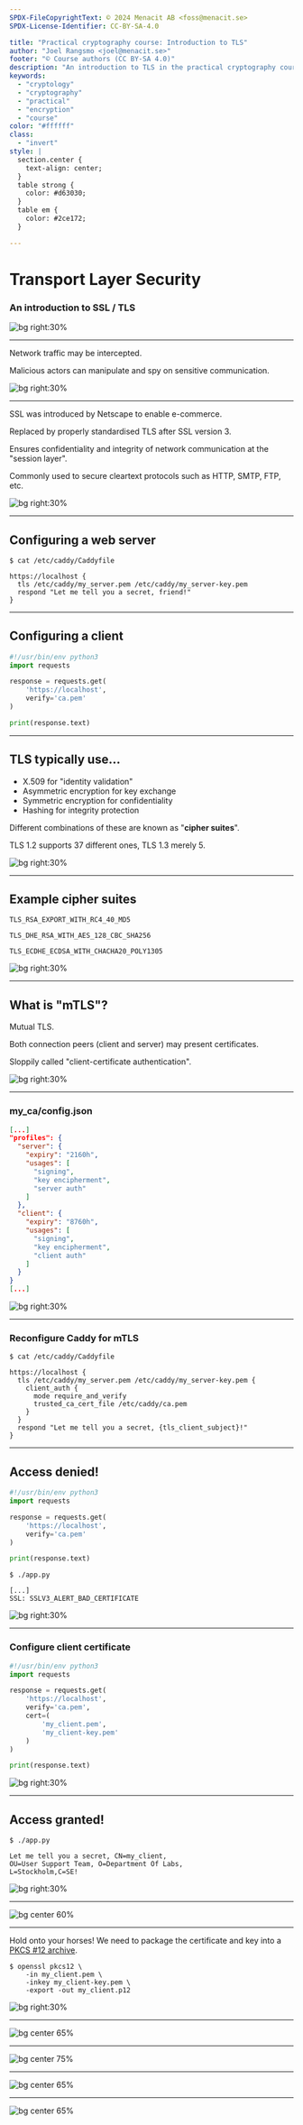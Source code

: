 ```yaml
---
SPDX-FileCopyrightText: © 2024 Menacit AB <foss@menacit.se>
SPDX-License-Identifier: CC-BY-SA-4.0

title: "Practical cryptography course: Introduction to TLS"
author: "Joel Rangsmo <joel@menacit.se>"
footer: "© Course authors (CC BY-SA 4.0)"
description: "An introduction to TLS in the practical cryptography course"
keywords:
  - "cryptology"
  - "cryptography"
  - "practical"
  - "encryption"
  - "course"
color: "#ffffff"
class:
  - "invert"
style: |
  section.center {
    text-align: center;
  }
  table strong {
    color: #d63030;
  }
  table em {
    color: #2ce172;
  }

---
```

<!-- _footer: "%ATTRIBUTION_PREFIX% Bret Bernhoft (CC0 1.0)" -->
# Transport Layer Security
### An introduction to SSL / TLS

![bg right:30%](images/25-cyberpunk.jpg)

---
<!-- _footer: "%ATTRIBUTION_PREFIX% Bret Bernhoft (CC0 1.0)" -->
Network traffic may be intercepted.  
  
Malicious actors can manipulate and
spy on sensitive communication.  

![bg right:30%](images/25-cyberpunk.jpg)

---
<!-- _footer: "%ATTRIBUTION_PREFIX% Bret Bernhoft (CC0 1.0)" -->
SSL was introduced by Netscape
to enable e-commerce.  
  
Replaced by properly standardised TLS
after SSL version 3.  
  
Ensures confidentiality and integrity of network communication at the "session layer".  
  
Commonly used to secure cleartext protocols such as HTTP, SMTP, FTP, etc.

![bg right:30%](images/25-cyberpunk.jpg)

---
## Configuring a web server
```
$ cat /etc/caddy/Caddyfile 

https://localhost {
  tls /etc/caddy/my_server.pem /etc/caddy/my_server-key.pem
  respond "Let me tell you a secret, friend!"
}
```

---
<!-- _footer: "%ATTRIBUTION_PREFIX% Kristoffer Trolle (CC BY 2.0)" -->
## Configuring a client
```python
#!/usr/bin/env python3
import requests

response = requests.get(
    'https://localhost',
    verify='ca.pem'
)

print(response.text)
```

---
<!-- _footer: "%ATTRIBUTION_PREFIX% Bret Bernhoft (CC0 1.0)" -->
## TLS typically use...
- X.509 for "identity validation"
- Asymmetric encryption for key exchange
- Symmetric encryption for confidentiality
- Hashing for integrity protection

Different combinations of these are
known as "**cipher suites**".  

TLS 1.2 supports 37 different ones,
TLS 1.3 merely 5.

![bg right:30%](images/25-cyberpunk.jpg)

---
<!-- _footer: "%ATTRIBUTION_PREFIX% Bret Bernhoft (CC0 1.0)" -->
## Example cipher suites
```
TLS_RSA_EXPORT_WITH_RC4_40_MD5

TLS_DHE_RSA_WITH_AES_128_CBC_SHA256

TLS_ECDHE_ECDSA_WITH_CHACHA20_POLY1305

```

![bg right:30%](images/25-cyberpunk.jpg)

---
<!-- _footer: "%ATTRIBUTION_PREFIX% Bret Bernhoft (CC0 1.0)" -->
## What is "mTLS"?
Mutual TLS.  

Both connection peers
(client and server) may
present certificates.  
  
Sloppily called
"client-certificate authentication".

![bg right:30%](images/25-cyberpunk.jpg)

---
<!-- _footer: "%ATTRIBUTION_PREFIX% Bret Bernhoft (CC0 1.0)" -->
### my\_ca/config.json
```json
[...]
"profiles": {
  "server": {
    "expiry": "2160h",
    "usages": [
      "signing",
      "key encipherment",
      "server auth"
    ]
  },
  "client": {
    "expiry": "8760h",
    "usages": [
      "signing",
      "key encipherment",
      "client auth"
    ]
  }
}
[...]
```

![bg right:30%](images/25-cyberpunk.jpg)

---
### Reconfigure Caddy for mTLS
```
$ cat /etc/caddy/Caddyfile 

https://localhost {
  tls /etc/caddy/my_server.pem /etc/caddy/my_server-key.pem {
    client_auth {
      mode require_and_verify
      trusted_ca_cert_file /etc/caddy/ca.pem
    }
  }
  respond "Let me tell you a secret, {tls_client_subject}!"
}
```

---
<!-- _footer: "%ATTRIBUTION_PREFIX% Kristoffer Trolle (CC BY 2.0)" -->
## Access denied!
```python
#!/usr/bin/env python3
import requests

response = requests.get(
    'https://localhost',
    verify='ca.pem'
)

print(response.text)
```

```
$ ./app.py

[...]
SSL: SSLV3_ALERT_BAD_CERTIFICATE
```

![bg right:30%](images/25-cyberpunk.jpg)

---
<!-- _footer: "%ATTRIBUTION_PREFIX% Kristoffer Trolle (CC BY 2.0)" -->
### Configure client certificate
```python
#!/usr/bin/env python3
import requests

response = requests.get(
    'https://localhost',
    verify='ca.pem',
    cert=(
        'my_client.pem',
        'my_client-key.pem'
    )
)

print(response.text)
```

![bg right:30%](images/25-cyberpunk.jpg)

---
<!-- _footer: "%ATTRIBUTION_PREFIX% Kristoffer Trolle (CC BY 2.0)" -->
## Access granted!
```
$ ./app.py

Let me tell you a secret, CN=my_client,
OU=User Support Team, O=Department Of Labs,
L=Stockholm,C=SE!
```

![bg right:30%](images/25-cyberpunk.jpg)

---
![bg center 60%](images/25-firefox_no_client_cert.png)

---
<!-- _footer: "%ATTRIBUTION_PREFIX% Kristoffer Trolle (CC BY 2.0)" -->
Hold onto your horses! We need to package the certificate and key into a
[PKCS #12 archive](https://en.wikipedia.org/wiki/PKCS_12).  
  
```
$ openssl pkcs12 \
	-in my_client.pem \
	-inkey my_client-key.pem \
	-export -out my_client.p12
```

![bg right:30%](images/25-cyberpunk.jpg)

---
![bg center 65%](images/25-firefox_client_cert_list.png)

---
![bg center 75%](images/25-firefox_client_cert_imported.png)

---
![bg center 65%](images/25-firefox_client_cert_auth_select.png)

---
![bg center 65%](images/25-firefox_client_cert_authed.png)
